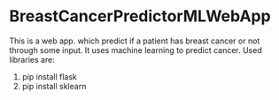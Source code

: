 # BreastCancerPredictorMLWebApp
This is a web app. which predict if a patient has breast cancer or not through some input. It uses machine learning to predict cancer.
Used libraries are:
1. pip install flask
2. pip install sklearn


